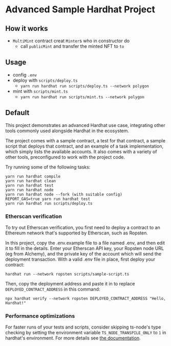 # Advanced Sample Hardhat Project

## How it works

- `MultiMint` contract creat `Minter`s who in constructor do
  - call `publicMint` and transfer the minted NFT to `to`

## Usage

- config `.env`
- deploy with `scripts/deploy.ts`
  - `yarn run hardhat run scripts/deploy.ts --network polygon`
- mint with `scripts/mint.ts`
  - `yarn run hardhat run scripts/mint.ts --network polygon`

## Default

This project demonstrates an advanced Hardhat use case, integrating other tools commonly used alongside Hardhat in the ecosystem.

The project comes with a sample contract, a test for that contract, a sample script that deploys that contract, and an example of a task implementation, which simply lists the available accounts. It also comes with a variety of other tools, preconfigured to work with the project code.

Try running some of the following tasks:

```shell
yarn run hardhat compile
yarn run hardhat clean
yarn run hardhat test
yarn run hardhat node
yarn run hardhat node --fork (with suitable config)
REPORT_GAS=true yarn run hardhat test
yarn run hardhat run scripts/deploy.ts
```

### Etherscan verification

To try out Etherscan verification, you first need to deploy a contract to an Ethereum network that's supported by Etherscan, such as Ropsten.

In this project, copy the .env.example file to a file named .env, and then edit it to fill in the details. Enter your Etherscan API key, your Ropsten node URL (eg from Alchemy), and the private key of the account which will send the deployment transaction. With a valid .env file in place, first deploy your contract:

```shell
hardhat run --network ropsten scripts/sample-script.ts
```

Then, copy the deployment address and paste it in to replace `DEPLOYED_CONTRACT_ADDRESS` in this command:

```shell
npx hardhat verify --network ropsten DEPLOYED_CONTRACT_ADDRESS "Hello, Hardhat!"
```

### Performance optimizations

For faster runs of your tests and scripts, consider skipping ts-node's type checking by setting the environment variable `TS_NODE_TRANSPILE_ONLY` to `1` in hardhat's environment. For more details see [the documentation](https://hardhat.org/guides/typescript.html#performance-optimizations).
